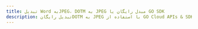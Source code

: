 ---title: تبدیل Word بهJPEG، DOTM به JPEG مبدل رایگان یا GO SDKdescription: تبدیل رایگانDOTM به JPEG با استفاده از GO Cloud APIs & SDK. همچنین اسناد Microsoft Word و OpenOffice را در Cloud ایجاد، ویرایش و رندر کنید.---
